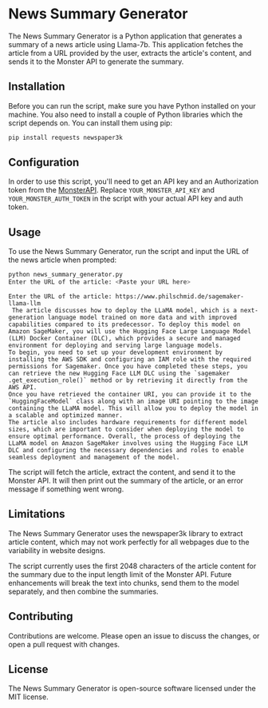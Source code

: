 # News Summary Generator

The News Summary Generator is a Python application that generates a summary of a news article using Llama-7b. This application fetches the article from a URL provided by the user, extracts the article's content, and sends it to the Monster API to generate the summary.

## Installation

Before you can run the script, make sure you have Python installed on your machine. You also need to install a couple of Python libraries which the script depends on. You can install them using pip:

```bash
pip install requests newspaper3k
```

## Configuration

In order to use this script, you'll need to get an API key and an Authorization token from the [MonsterAPI](https://monsterapi.ai/). Replace `YOUR_MONSTER_API_KEY` and `YOUR_MONSTER_AUTH_TOKEN` in the script with your actual API key and auth token.

## Usage

To use the News Summary Generator, run the script and input the URL of the news article when prompted:

```bash
python news_summary_generator.py
Enter the URL of the article: <Paste your URL here>
```

```Example Input/Output
Enter the URL of the article: https://www.philschmid.de/sagemaker-llama-llm
 The article discusses how to deploy the LLaMA model, which is a next-generation language model trained on more data and with improved capabilities compared to its predecessor. To deploy this model on Amazon SageMaker, you will use the Hugging Face Large Language Model (LLM) Docker Container (DLC), which provides a secure and managed environment for deploying and serving large language models.
To begin, you need to set up your development environment by installing the AWS SDK and configuring an IAM role with the required permissions for Sagemaker. Once you have completed these steps, you can retrieve the new Hugging Face LLM DLC using the `sagemaker .get_execution_role()` method or by retrieving it directly from the AWS API.
Once you have retrieved the container URI, you can provide it to the `HuggingFaceModel` class along with an image URI pointing to the image containing the LLaMA model. This will allow you to deploy the model in a scalable and optimized manner.
The article also includes hardware requirements for different model sizes, which are important to consider when deploying the model to ensure optimal performance. Overall, the process of deploying the LLaMA model on Amazon SageMaker involves using the Hugging Face LLM DLC and configuring the necessary dependencies and roles to enable seamless deployment and management of the model.
```

The script will fetch the article, extract the content, and send it to the Monster API. It will then print out the summary of the article, or an error message if something went wrong.

## Limitations

The News Summary Generator uses the newspaper3k library to extract article content, which may not work perfectly for all webpages due to the variability in website designs.

The script currently uses the first 2048 characters of the article content for the summary due to the input length limit of the Monster API. Future enhancements will break the text into chunks, send them to the model separately, and then combine the summaries.

## Contributing

Contributions are welcome. Please open an issue to discuss the changes, or open a pull request with changes.

## License

The News Summary Generator is open-source software licensed under the MIT license.
